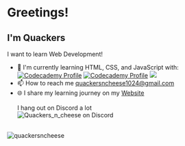 
# Greetings!
## I'm Quackers 
I want to learn Web Development!<br>
- 🔭 I'm currently learning HTML, CSS, and JavaScript with: <br>
[![Codecademy Profile](https://img.shields.io/badge/Codecademy-Profile-blue)](https://www.codecademy.com/profiles/Quackers_n_Cheese)
[![Codecademy Profile](https://img.shields.io/badge/W3schools-Profile-darkgreen)](https://www.w3profile.com/QuackersNCheese)
[<img src="https://www.codewars.com/users/QuackersNCheese/badges/micro">](https://www.codewars.com/users/QuackersNCheese)
- 📫 How to reach me [quackersncheese1024@gmail.com](mailto:quackersncheese1024@gmail.com)
- 🌐 I share my learning journey on my [Website](https://quackersncheese.github.io/QuackersNCheese/)<br><br>
I hang out on Discord a lot<br>
<img src="https://discord.c99.nl/widget/theme-3/1315926330205929508.png"  alt="Quackers_n_cheese on Discord" />  <br><br>
<img src="https://komarev.com/ghpvc/?username=quackersncheese&label=Profile%20views&color=0e75b6&style=flat" alt="quackersncheese" />